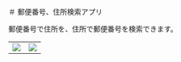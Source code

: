 ＃ 郵便番号、住所検索アプリ

郵便番号で住所を、住所で郵便番号を検索できます。

<table>
  <tr>
    <td><img src="https://github.com/LET-137/PostalCodeSearch/assets/152361449/a451263e-5528-42b0-8c22-a6bd724c3ba3"></td>
    <td><img src="https://github.com/LET-137/PostalCodeSearch/assets/152361449/c55db2b0-a17e-4620-98a5-4303605e5c5c"></td>
  </tr>
</table>
